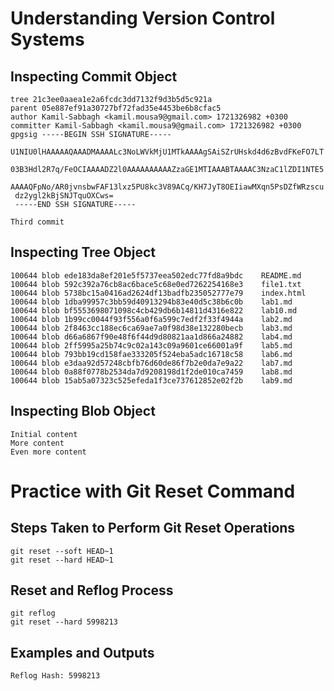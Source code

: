 # Understanding Version Control Systems

## Inspecting Commit Object
```
tree 21c3ee0aaea1e2a6fcdc3dd7132f9d3b5d5c921a
parent 05e887ef91a30727bf72fad35e4453be6b8cfac5
author Kamil-Sabbagh <kamil.mousa9@gmail.com> 1721326982 +0300
committer Kamil-Sabbagh <kamil.mousa9@gmail.com> 1721326982 +0300
gpgsig -----BEGIN SSH SIGNATURE-----
 U1NIU0lHAAAAAQAAADMAAAALc3NoLWVkMjU1MTkAAAAgSAiSZrUHskd4d6zBvdFKeFO7LT
 03B3Hdl2R7q/FeOCIAAAADZ2l0AAAAAAAAAAZzaGE1MTIAAABTAAAAC3NzaC1lZDI1NTE5
 AAAAQFpNo/AR0jvnsbwFAF13lxz5PU8kc3V89ACq/KH7JyT8OEIiawMXqn5PsDZfWRzscu
 dz2ygl2kBjSNJTquOXCws=
 -----END SSH SIGNATURE-----

Third commit
```

## Inspecting Tree Object
```
100644 blob ede183da8ef201e5f5737eea502edc77fd8a9bdc	README.md
100644 blob 592c392a76cb8ac6bace5c68e0ed7262254168e3	file1.txt
100644 blob 5738bc15a0416ad2624df13badfb235052777e79	index.html
100644 blob 1dba99957c3bb59d40913294b83e40d5c38b6c0b	lab1.md
100644 blob bf5553698071098c4cb429db6b14811d4316e822	lab10.md
100644 blob 1b99cc0044f93f556a0f6a599c7edf2f33f4944a	lab2.md
100644 blob 2f8463cc188ec6ca69ae7a0f98d38e132280becb	lab3.md
100644 blob d66a6867f90e48f6f44d9d80821aa1d866a24882	lab4.md
100644 blob 2ff5995a25b74c9c02a143c09a9601ce66001a9f	lab5.md
100644 blob 793bb19cd158fae333205f524eba5adc16718c58	lab6.md
100644 blob e3daa92d57248cbfb76d60de86f7b2e0da7e9a22	lab7.md
100644 blob 0a88f0778b2534da7d9208198d1f2de010ca7459	lab8.md
100644 blob 15ab5a07323c525efeda1f3ce737612852e02f2b	lab9.md
```

## Inspecting Blob Object
```
Initial content
More content
Even more content
```

# Practice with Git Reset Command

## Steps Taken to Perform Git Reset Operations
```
git reset --soft HEAD~1
git reset --hard HEAD~1
```

## Reset and Reflog Process
```
git reflog
git reset --hard 5998213
```

## Examples and Outputs
```
Reflog Hash: 5998213
```

